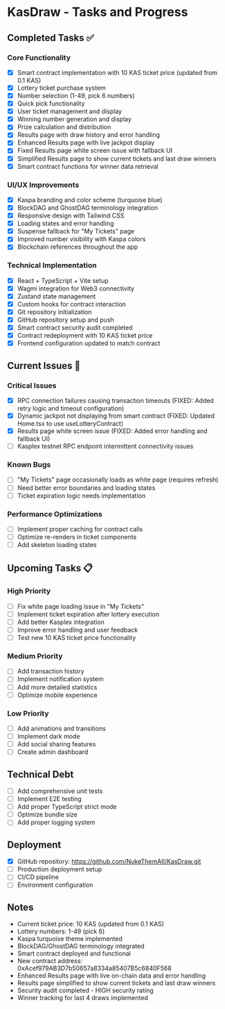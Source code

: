 # KasDraw - Tasks and Progress

## Completed Tasks ✅

### Core Functionality
- [x] Smart contract implementation with 10 KAS ticket price (updated from 0.1 KAS)
- [x] Lottery ticket purchase system
- [x] Number selection (1-49, pick 6 numbers)
- [x] Quick pick functionality
- [x] User ticket management and display
- [x] Winning number generation and display
- [x] Prize calculation and distribution
- [x] Results page with draw history and error handling
- [x] Enhanced Results page with live jackpot display
- [x] Fixed Results page white screen issue with fallback UI
- [x] Simplified Results page to show current tickets and last draw winners
- [x] Smart contract functions for winner data retrieval

### UI/UX Improvements
- [x] Kaspa branding and color scheme (turquoise blue)
- [x] BlockDAG and GhostDAG terminology integration
- [x] Responsive design with Tailwind CSS
- [x] Loading states and error handling
- [x] Suspense fallback for "My Tickets" page
- [x] Improved number visibility with Kaspa colors
- [x] Blockchain references throughout the app

### Technical Implementation
- [x] React + TypeScript + Vite setup
- [x] Wagmi integration for Web3 connectivity
- [x] Zustand state management
- [x] Custom hooks for contract interaction
- [x] Git repository initialization
- [x] GitHub repository setup and push
- [x] Smart contract security audit completed
- [x] Contract redeployment with 10 KAS ticket price
- [x] Frontend configuration updated to match contract

## Current Issues 🔧

### Critical Issues
- [x] RPC connection failures causing transaction timeouts (FIXED: Added retry logic and timeout configuration)
- [x] Dynamic jackpot not displaying from smart contract (FIXED: Updated Home.tsx to use useLotteryContract)
- [x] Results page white screen issue (FIXED: Added error handling and fallback UI)
- [ ] Kasplex testnet RPC endpoint intermittent connectivity issues

### Known Bugs
- [ ] "My Tickets" page occasionally loads as white page (requires refresh)
- [ ] Need better error boundaries and loading states
- [ ] Ticket expiration logic needs implementation

### Performance Optimizations
- [ ] Implement proper caching for contract calls
- [ ] Optimize re-renders in ticket components
- [ ] Add skeleton loading states

## Upcoming Tasks 📋

### High Priority
- [ ] Fix white page loading issue in "My Tickets"
- [ ] Implement ticket expiration after lottery execution
- [ ] Add better Kasplex integration
- [ ] Improve error handling and user feedback
- [ ] Test new 10 KAS ticket price functionality

### Medium Priority
- [ ] Add transaction history
- [ ] Implement notification system
- [ ] Add more detailed statistics
- [ ] Optimize mobile experience

### Low Priority
- [ ] Add animations and transitions
- [ ] Implement dark mode
- [ ] Add social sharing features
- [ ] Create admin dashboard

## Technical Debt
- [ ] Add comprehensive unit tests
- [ ] Implement E2E testing
- [ ] Add proper TypeScript strict mode
- [ ] Optimize bundle size
- [ ] Add proper logging system

## Deployment
- [x] GitHub repository: https://github.com/NukeThemAII/KasDraw.git
- [ ] Production deployment setup
- [ ] CI/CD pipeline
- [ ] Environment configuration

## Notes
- Current ticket price: 10 KAS (updated from 0.1 KAS)
- Lottery numbers: 1-49 (pick 6)
- Kaspa turquoise theme implemented
- BlockDAG/GhostDAG terminology integrated
- Smart contract deployed and functional
- New contract address: 0xAcef979AB3D7b50657a8334a85407B5c6840F568
- Enhanced Results page with live on-chain data and error handling
- Results page simplified to show current tickets and last draw winners
- Security audit completed - HIGH security rating
- Winner tracking for last 4 draws implemented